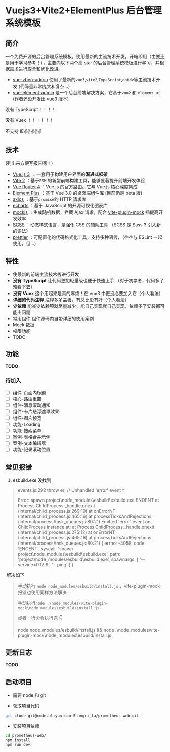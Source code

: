 # Vuejs3+Vite2+ElementPlus 后台管理系统模板

## 简介

一个免费开源的后台管理系统模板。使用最新的主流技术开发，开箱即用（主要还是用于学习参考！），主要向以下两个高 star 的后台管理系统模板进行学习，并根据需求进行取舍和优化改进。

- [vue-vben-admin](https://github.com/anncwb/vue-vben-admin) 使用了最新的`vue3`,`vite2`,`TypeScript`,`antdv`等主流技术开发 (代码量非常庞大和复杂...)
- [vue-element-admin](https://github.com/PanJiaChen/vue-element-admin) 是一个后台前端解决方案，它基于`vuu2` 和 `element ui` (作者还没开发出 vue3 版本)

没有 TypeScript！！！！

没有 Vuex ！！！！！！

不支持 IE:v::v::v::v::v:

## 技术

(列出来方便写报告呢！)

- [Vue.js 3](https://v3.cn.vuejs.org/) ： 一套用于构建用户界面的**渐进式框架**
- [Vite 2](https://cn.vitejs.dev/) ：基于`ESM` 的新型前端构建工具，能够显著提升前端开发体验
- [Vue Router 4](https://next.router.vuejs.org/zh/) ：Vue.js 的官方路由。它与 Vue.js 核心深度集成
- [Element Plus](https://element-plus.gitee.io/) ：基于 Vue 3.0 的桌面端组件库 (目前仍是 beta 版)
- [axios](https://echarts.apache.org/zh/index.html) ：基于`promise`的 HTTP 请求库
- [echarts](https://axios-http.com/zh/) ：基于 JavaScript 的开源可视化图表库
- [mockjs](http://mockjs.com/) ：生成随机数据，拦截 Ajax 请求，配合 [vite-plugin-mock](https://github.com/anncwb/vite-plugin-mock) 插提高开发效率
- [SCSS](https://www.sass.hk/docs/) ：动态样式语言，是强化 CSS 的辅助工具 （SCSS 是 Sass 3 引入新的语法）
- [prettier](https://prettier.io/) ：可配置化的代码格式化工具，支持多种语言，（往往与 ESLint 一起使用，但...)

## 特性

- 使最新的前端主流技术栈进行开发
- **没有 TypeScript** 让代码更加轻量级也便于快速上手 （对于初学者，代码多了难看下去）
- **没有 Vuex** 这个用起来是真的麻烦！在 vue3 中更没必要加入它（个人看法）
- **详细的代码注释** 注释多多益善，有总比没有好（个人看法）
- **少依赖** 能减少依赖项就尽量减少，能自己实现就自己实现，依赖多了安装都可能出问题
- 常用组件 组件源码内自带详细的使用案例
- Mock 数据
- 权限功能
- TODO

## 功能

**TODO**

### 待加入

- [ ] 组件-页面内标题
- [ ] 核心-路由重置
- [ ] 组件-消息滚动通知
- [ ] 组件-卡片悬浮遮罩效果
- [ ] 组件-图片预览
- [ ] 功能-Loading
- [ ] 功能-搜索菜单
- [ ] 案例-表格合并示例
- [ ] 案例-文本编辑器
- [ ] 功能-记录滚动位置

## 常见报错

1. esbuild.exe 没找到

> events.js:292
> throw er; // Unhandled 'error' event
> ^
>
> Error: spawn project\node_modules\esbuild\esbuild.exe ENOENT
> at Process.ChildProcess.\_handle.onexit (internal/child_process.js:269:19)
> at onErrorNT (internal/child_process.js:465:16)
> at processTicksAndRejections (internal/process/task_queues.js:80:21)
> Emitted 'error' event on ChildProcess instance at:
> at Process.ChildProcess.\_handle.onexit (internal/child_process.js:275:12)
> at onErrorNT (internal/child_process.js:465:16)
> at processTicksAndRejections (internal/process/task_queues.js:80:21) {
> errno: -4058,
> code: 'ENOENT',
> syscall: 'spawn project\\node_modules\\esbuild\\esbuild.exe',
> path: 'project\\node_modules\\esbuild\\esbuild.exe',
> spawnargs: [ '--service=0.12.9', '--ping' ]
> }

​ 解决如下

> 手动执行 `node node_modules/esbuild/install.js` ，vite-plugin-mock 报错也使用同样方法解决
>
> 手动执行`node .\node_modules\vite-plugin-mock\node_modules\esbuild/install.js`
>
> 或者一行命令执行完 👇
>
> node node_modules/esbuild/install.js && node .\node_modules\vite-plugin-mock\node_modules\esbuild/install.js

## 更新日志

**TODO**

## 启动项目

- 需要 node 和 git

- 获取项目代码

```sh http://fanyibar.top/vite/index.html 👈 戳它戳他
git clone git@code.aliyun.com:Shangri_la/prometheus-web.git
```

- 安装项目依赖

```sh
cd prometheus-web/
npm install
npm run dev
```

